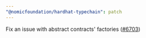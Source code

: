 ```yaml
---
"@nomicfoundation/hardhat-typechain": patch
---
```


Fix an issue with abstract contracts' factories ([#6703](https://github.com/NomicFoundation/hardhat/pull/6703))
